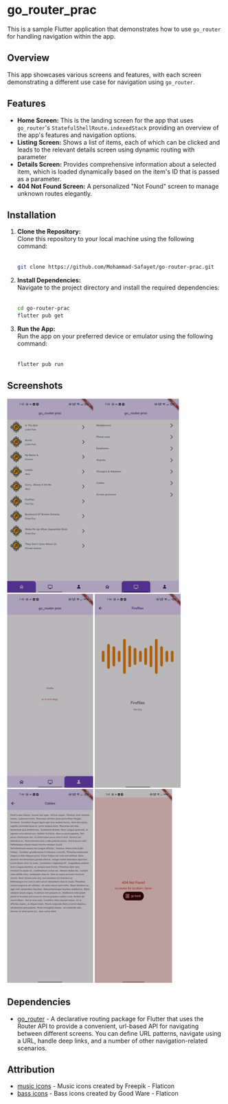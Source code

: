 # go_router_prac

This is a sample Flutter application that demonstrates how to use `go_router` for handling navigation within the app.

## Overview

This app showcases various screens and features, with each screen demonstrating a different use case for navigation using `go_router`.

## Features

- **Home Screen:** This is the landing screen for the app that uses `go_router`'s `StatefulShellRoute.indexedStack` providing an overview of the app's features and navigation options.
- **Listing Screen:** Shows a list of items, each of which can be clicked and leads to the relevant details screen using dynamic routing with parameter
- **Details Screen:** Provides comprehensive information about a selected item, which is loaded dynamically based on the item's ID that is passed as a parameter.
- **404 Not Found Screen:** A personalized "Not Found" screen to manage unknown routes elegantly.

## Installation
1. **Clone the Repository:** <br />Clone this repository to your local machine using the following command:<br /><br />
    ```bash
    git clone https://github.com/Mohammad-Safayet/go-router-prac.git
    ```
2. **Install Dependencies:**<br />Navigate to the project directory and install the required dependencies:<br /><br />
    ```bash
    cd go-router-prac
    flutter pub get
    ```
3. **Run the App:**<br />Run the app on your preferred device or emulator using the following command:<br /><br />
    ```bash
    flutter pub run
    ```

## Screenshots

<img src="https://github.com/Mohammad-Safayet/go-router-prac/blob/main/screenshots/screen_one.jpg" alt="Musics list screen" width="200" height="450" /><img src="https://github.com/Mohammad-Safayet/go-router-prac/blob/main/screenshots/screen_two.jpg" alt="Utilities list screen" width="200" height="450" /><img src="https://github.com/Mohammad-Safayet/go-router-prac/blob/main/screenshots/screen_three.jpg" alt="profile screen" width="200" height="450" />
<img src="https://github.com/Mohammad-Safayet/go-router-prac/blob/main/screenshots/screen_details_one.jpg" alt="Music details screen" width="200" height="450" /><img src="https://github.com/Mohammad-Safayet/go-router-prac/blob/main/screenshots/screen_details_two.jpg" alt="Utility details screen" width="200" height="450" />
<img src="https://github.com/Mohammad-Safayet/go-router-prac/blob/main/screenshots/screen_error.jpg" alt="Error screen" width="180" height="450" />

## Dependencies

- [go_router](https://pub.dev/packages/go_router) - A declarative routing package for Flutter that uses the Router API to provide a convenient, url-based API for navigating between different screens. You can define URL patterns, navigate using a URL, handle deep links, and a number of other navigation-related scenarios.

## Attribution
- [music icons](https://www.flaticon.com/free-icons/music) - Music icons created by Freepik - Flaticon
- [bass icons](https://www.flaticon.com/free-icons/bass) - Bass icons created by Good Ware - Flaticon
